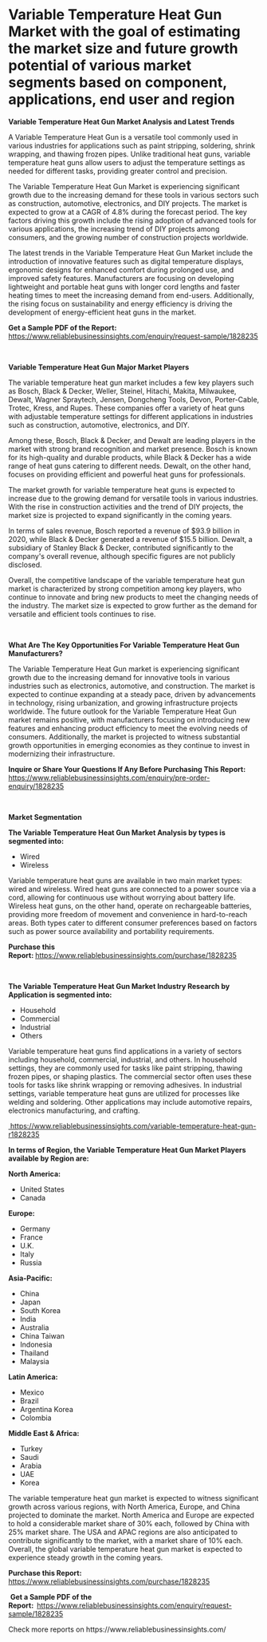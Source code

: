 <p><h1>Variable Temperature Heat Gun Market with the goal of estimating the market size and future growth potential of various market segments based on component, applications, end user and region</h1></p><p><strong>Variable Temperature Heat Gun Market Analysis and Latest Trends</strong></p>
<p><p>A Variable Temperature Heat Gun is a versatile tool commonly used in various industries for applications such as paint stripping, soldering, shrink wrapping, and thawing frozen pipes. Unlike traditional heat guns, variable temperature heat guns allow users to adjust the temperature settings as needed for different tasks, providing greater control and precision.</p><p>The Variable Temperature Heat Gun Market is experiencing significant growth due to the increasing demand for these tools in various sectors such as construction, automotive, electronics, and DIY projects. The market is expected to grow at a CAGR of 4.8% during the forecast period. The key factors driving this growth include the rising adoption of advanced tools for various applications, the increasing trend of DIY projects among consumers, and the growing number of construction projects worldwide.</p><p>The latest trends in the Variable Temperature Heat Gun Market include the introduction of innovative features such as digital temperature displays, ergonomic designs for enhanced comfort during prolonged use, and improved safety features. Manufacturers are focusing on developing lightweight and portable heat guns with longer cord lengths and faster heating times to meet the increasing demand from end-users. Additionally, the rising focus on sustainability and energy efficiency is driving the development of energy-efficient heat guns in the market.</p></p>
<p><strong>Get a Sample PDF of the Report:&nbsp;</strong> <a href="https://www.reliablebusinessinsights.com/enquiry/request-sample/1828235">https://www.reliablebusinessinsights.com/enquiry/request-sample/1828235</a></p>
<p>&nbsp;</p>
<p><strong>Variable Temperature Heat Gun Major Market Players</strong></p>
<p><p>The variable temperature heat gun market includes a few key players such as Bosch, Black & Decker, Weller, Steinel, Hitachi, Makita, Milwaukee, Dewalt, Wagner Spraytech, Jensen, Dongcheng Tools, Devon, Porter-Cable, Trotec, Kress, and Rupes. These companies offer a variety of heat guns with adjustable temperature settings for different applications in industries such as construction, automotive, electronics, and DIY.</p><p>Among these, Bosch, Black & Decker, and Dewalt are leading players in the market with strong brand recognition and market presence. Bosch is known for its high-quality and durable products, while Black & Decker has a wide range of heat guns catering to different needs. Dewalt, on the other hand, focuses on providing efficient and powerful heat guns for professionals.</p><p>The market growth for variable temperature heat guns is expected to increase due to the growing demand for versatile tools in various industries. With the rise in construction activities and the trend of DIY projects, the market size is projected to expand significantly in the coming years.</p><p>In terms of sales revenue, Bosch reported a revenue of $93.9 billion in 2020, while Black & Decker generated a revenue of $15.5 billion. Dewalt, a subsidiary of Stanley Black & Decker, contributed significantly to the company's overall revenue, although specific figures are not publicly disclosed.</p><p>Overall, the competitive landscape of the variable temperature heat gun market is characterized by strong competition among key players, who continue to innovate and bring new products to meet the changing needs of the industry. The market size is expected to grow further as the demand for versatile and efficient tools continues to rise.</p></p>
<p>&nbsp;</p>
<p><strong>What Are The Key Opportunities For Variable Temperature Heat Gun Manufacturers?</strong></p>
<p><p>The Variable Temperature Heat Gun market is experiencing significant growth due to the increasing demand for innovative tools in various industries such as electronics, automotive, and construction. The market is expected to continue expanding at a steady pace, driven by advancements in technology, rising urbanization, and growing infrastructure projects worldwide. The future outlook for the Variable Temperature Heat Gun market remains positive, with manufacturers focusing on introducing new features and enhancing product efficiency to meet the evolving needs of consumers. Additionally, the market is projected to witness substantial growth opportunities in emerging economies as they continue to invest in modernizing their infrastructure.</p></p>
<p><strong>Inquire or Share Your Questions If Any Before Purchasing This Report:</strong> <a href="https://www.reliablebusinessinsights.com/enquiry/pre-order-enquiry/1828235">https://www.reliablebusinessinsights.com/enquiry/pre-order-enquiry/1828235</a></p>
<p>&nbsp;</p>
<p><strong>Market Segmentation</strong></p>
<p><strong>The Variable Temperature Heat Gun Market Analysis by types is segmented into:</strong></p>
<p><ul><li>Wired</li><li>Wireless</li></ul></p>
<p><p>Variable temperature heat guns are available in two main market types: wired and wireless. Wired heat guns are connected to a power source via a cord, allowing for continuous use without worrying about battery life. Wireless heat guns, on the other hand, operate on rechargeable batteries, providing more freedom of movement and convenience in hard-to-reach areas. Both types cater to different consumer preferences based on factors such as power source availability and portability requirements.</p></p>
<p><strong>Purchase this Report:&nbsp;</strong><a href="https://www.reliablebusinessinsights.com/purchase/1828235">https://www.reliablebusinessinsights.com/purchase/1828235</a></p>
<p>&nbsp;</p>
<p><strong>The Variable Temperature Heat Gun Market Industry Research by Application is segmented into:</strong></p>
<p><ul><li>Household</li><li>Commercial</li><li>Industrial</li><li>Others</li></ul></p>
<p><p>Variable temperature heat guns find applications in a variety of sectors including household, commercial, industrial, and others. In household settings, they are commonly used for tasks like paint stripping, thawing frozen pipes, or shaping plastics. The commercial sector often uses these tools for tasks like shrink wrapping or removing adhesives. In industrial settings, variable temperature heat guns are utilized for processes like welding and soldering. Other applications may include automotive repairs, electronics manufacturing, and crafting.</p></p>
<p><a href="https://www.reliablebusinessinsights.com/variable-temperature-heat-gun-r1828235">&nbsp;https://www.reliablebusinessinsights.com/variable-temperature-heat-gun-r1828235</a></p>
<p><strong>In terms of Region, the Variable Temperature Heat Gun Market Players available by Region are:</strong></p>
<p>
    <p> <strong> North America: </strong>
        <ul>
            <li>United States</li>
            <li>Canada</li>
        </ul>
        </p> 
    <p> <strong> Europe: </strong>
        <ul>
            <li>Germany</li>
            <li>France</li>
            <li>U.K.</li>
            <li>Italy</li>
            <li>Russia</li>
        </ul>
        </p> 
    <p> <strong> Asia-Pacific: </strong>
        <ul>
            <li>China</li>
            <li>Japan</li>
            <li>South Korea</li>
            <li>India</li>
            <li>Australia</li>
            <li>China Taiwan</li>
            <li>Indonesia</li>
            <li>Thailand</li>
            <li>Malaysia</li>
        </ul>
        </p> 
    <p> <strong> Latin America: </strong>
        <ul>
            <li>Mexico</li>
            <li>Brazil</li>
            <li>Argentina Korea</li>
            <li>Colombia</li>
        </ul>
        </p> 
    <p> <strong> Middle East & Africa: </strong>
        <ul>
            <li>Turkey</li>
            <li>Saudi</li>
            <li>Arabia</li>
            <li>UAE</li>
            <li>Korea</li>
        </ul>
    </p>
    </p>
<p><p>The variable temperature heat gun market is expected to witness significant growth across various regions, with North America, Europe, and China projected to dominate the market. North America and Europe are expected to hold a considerable market share of 30% each, followed by China with 25% market share. The USA and APAC regions are also anticipated to contribute significantly to the market, with a market share of 10% each. Overall, the global variable temperature heat gun market is expected to experience steady growth in the coming years.</p></p>
<p><strong>Purchase this Report: </strong><a href="https://www.reliablebusinessinsights.com/purchase/1828235">https://www.reliablebusinessinsights.com/purchase/1828235</a></p>
<p>&nbsp;<strong>Get a Sample PDF of the Report:&nbsp;&nbsp;</strong><a href="https://www.reliablebusinessinsights.com/enquiry/request-sample/1828235">https://www.reliablebusinessinsights.com/enquiry/request-sample/1828235</a></p>
<p><strong></strong></p>
<p>Check more reports on https://www.reliablebusinessinsights.com/</p>